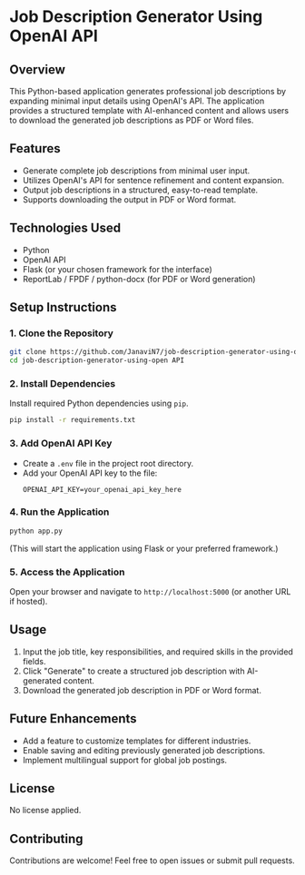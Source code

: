 # Job Description Generator Using OpenAI API  

## **Overview**  
This Python-based application generates professional job descriptions by expanding minimal input details using OpenAI's API. The application provides a structured template with AI-enhanced content and allows users to download the generated job descriptions as PDF or Word files.  

## **Features**  
- Generate complete job descriptions from minimal user input.  
- Utilizes OpenAI's API for sentence refinement and content expansion.  
- Output job descriptions in a structured, easy-to-read template.  
- Supports downloading the output in PDF or Word format.  

## **Technologies Used**  
- Python  
- OpenAI API  
- Flask (or your chosen framework for the interface)  
- ReportLab / FPDF / python-docx (for PDF or Word generation)

## **Setup Instructions**

### **1. Clone the Repository**  
```bash  
git clone https://github.com/JanaviN7/job-description-generator-using-openAPI.git  
cd job-description-generator-using-open API  
```  

### **2. Install Dependencies**  
Install required Python dependencies using `pip`.  
```bash  
pip install -r requirements.txt  
```  

### **3. Add OpenAI API Key**  
- Create a `.env` file in the project root directory.  
- Add your OpenAI API key to the file:  
  ```
  OPENAI_API_KEY=your_openai_api_key_here  
  ```  

### **4. Run the Application**  
```bash  
python app.py  
```  
(This will start the application using Flask or your preferred framework.)  

### **5. Access the Application**  
Open your browser and navigate to `http://localhost:5000` (or another URL if hosted).  

## **Usage**  
1. Input the job title, key responsibilities, and required skills in the provided fields.  
2. Click "Generate" to create a structured job description with AI-generated content.  
3. Download the generated job description in PDF or Word format.

## **Future Enhancements**  
- Add a feature to customize templates for different industries.  
- Enable saving and editing previously generated job descriptions.  
- Implement multilingual support for global job postings.

## **License**  
No license applied.  

## **Contributing**  
Contributions are welcome! Feel free to open issues or submit pull requests.  
